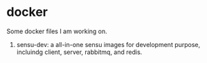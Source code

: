 # docker
Some docker files I am working on.
1. sensu-dev: a all-in-one sensu images for development purpose, incluindg client, server, rabbitmq, and redis.
